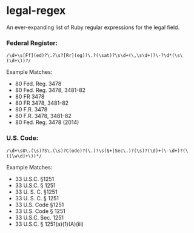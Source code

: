# legal-regex

An ever-expanding list of Ruby regular expressions for the legal field.

### Federal Register:
`/\d+\s[Ff](ed)?\.?\s?[Rr](eg)?\.?(\sat)?\s\d+(\,\s\d+)?\-?\d*(\s\(\d+\))?/`

Example Matches:
* 80 Fed. Reg. 3478
* 80 Fed. Reg. 3478, 3481-82
* 80 FR 3478
* 80 FR 3478, 3481-82
* 80 F.R. 3478
* 80 F.R. 3478, 3481-82
* 80 Fed. Reg. 3478 (2014)

### U.S. Code:
`/\d+\sU\.(\s)?S\.(\s)?C(ode)?(\.)?\s(§+|Sec\.)?(\s)?(\d)+(\-\d+)?(\([\w\d]+\))*/`

Example Matches:
* 33 U.S.C. §1251
* 33 U.S.C. § 1251
* 33 U. S. C. §1251
* 33 U. S. C. § 1251
* 33 U.S. Code §1251
* 33 U.S. Code § 1251
* 33 U.S.C. Sec. 1251
* 33 U.S.C. § 1251(a)(1)(A)(iii)
